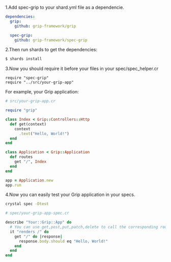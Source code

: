 1.Add spec-grip to your shard.yml file as a dependencie.

```yaml
dependencies:
  grip:
    github: grip-framework/grip

  spec-grip:
    github: grip-framework/spec-grip
```

2.Then run shards to get the dependencies:

```bash
$ shards install
```

3.Now you should require it before your files in your spec/spec_helper.cr

```
require "spec-grip"
require "../src/your-grip-app"
```

For example, your Grip application:

```ruby
# src/your-grip-app.cr

require "grip"

class Index < Grip::Controllers::Http
  def get(context)
    context
      .text("Hello, World!")
  end
end

class Application < Grip::Application
  def routes
    get "/", Index
  end
end

app = Application.new
app.run
```

4.Now you can easily test your Grip application in your specs.

```bash
crystal spec -Dtest
```

```ruby
# spec/your-grip-app-spec.cr

describe "Your::Grip::App" do
  # You can use get,post,put,patch,delete to call the corresponding route.
  it "renders /" do
    get "/" do |response|
      response.body.should eq "Hello, World!"
    end
  end
end
```
